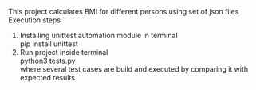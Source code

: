 
This project calculates BMI for different persons using set of json files
Execution steps
1) Installing unittest automation module in terminal  
pip install unittest
2) Run project inside terminal  
python3 tests.py  
where several test cases are build and executed by comparing it with expected results
